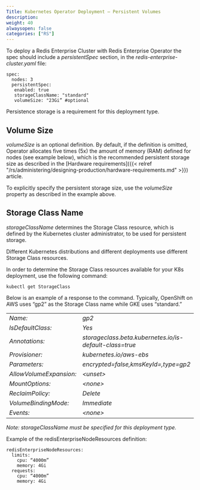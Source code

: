 ```yaml
---
Title: Kubernetes Operator Deployment – Persistent Volumes
description: 
weight: 40
alwaysopen: false
categories: ["RS"]
---
```

To deploy a Redis Enterprise Cluster with Redis Enterprise Operator the
spec should include a *persistentSpec* section, in the
*redis-enterprise-cluster.yaml* file:

    spec:
      nodes: 3
      persistentSpec:
       enabled: true
       storageClassName: "standard"
       volumeSize: "23Gi” #optional 

Persistence storage is a requirement for this deployment type.

## Volume Size

*volumeSize* is an optional definition. By default, if the definition is
omitted, Operator allocates five times (5x) the amount of memory (RAM)
defined for nodes (see example below), which is the recommended
persistent storage size as described in the [Hardware
requirements]({{< relref "/rs/administering/designing-production/hardware-requirements.md" >}}) article.

To explicitly specify the persistent storage size, use the *volumeSize*
property as described in the example above.

## Storage Class Name

*storageClassName* determines the Storage Class resource, which is
defined by the Kubernetes cluster administrator, to be used for
persistent storage.

Different Kubernetes distributions and different deployments use
different Storage Class resources.

In order to determine the Storage Class resources available for your K8s
deployment, use the following command:

    kubectl get StorageClass

Below is an example of a response to the command. Typically, OpenShift
on AWS uses “gp2” as the Storage Class name while GKE uses
“standard.”

|                         |                                                         |
| ----------------------- | ------------------------------------------------------- |
| *Name:*                 | *gp2*                                                   |
| *IsDefaultClass:*       | *Yes*                                                   |
| *Annotations:*          | *storageclass.beta.kubernetes.io/is-default-class=true* |
| *Provisioner:*          | *kubernetes.io/aws-ebs*                                 |
| *Parameters:*           | *encrypted=false,kmsKeyId=,type=gp2*                    |
| *AllowVolumeExpansion:* | *\<unset\>*                                             |
| *MountOptions:*         | *\<none\>*                                              |
| *ReclaimPolicy:*        | *Delete*                                                |
| *VolumeBindingMode:*    | *Immediate*                                             |
| *Events:*               | *\<none\>*                                              |

*Note: storageClassName must be specified for this deployment type.*

Example of the redisEnterpriseNodeResources definition:


    redisEnterpriseNodeResources:
      limits:
        cpu: “4000m”
        memory: 4Gi    
      requests:
        cpu: “4000m”
        memory: 4Gi
